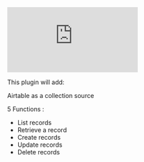 <iframe src="https://www.youtube-nocookie.com/embed/76CMCIW-wGk" title="YouTube video player" frameborder="0" allow="accelerometer; autoplay; clipboard-write; encrypted-media; gyroscope; picture-in-picture" allowfullscreen></iframe>

This plugin will add:

Airtable as a collection source

5 Functions :

-   List records
-   Retrieve a record
-   Create records
-   Update records
-   Delete records
